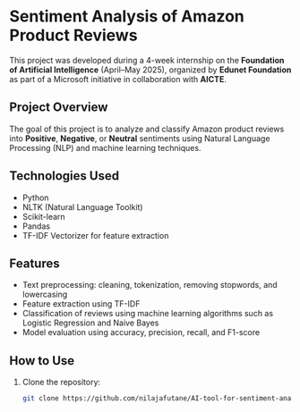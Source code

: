 # Sentiment Analysis of Amazon Product Reviews

This project was developed during a 4-week internship on the **Foundation of Artificial Intelligence** (April–May 2025), organized by **Edunet Foundation** as part of a Microsoft initiative in collaboration with **AICTE**.

## Project Overview

The goal of this project is to analyze and classify Amazon product reviews into **Positive**, **Negative**, or **Neutral** sentiments using Natural Language Processing (NLP) and machine learning techniques.

## Technologies Used

- Python
- NLTK (Natural Language Toolkit)
- Scikit-learn
- Pandas
- TF-IDF Vectorizer for feature extraction

## Features

- Text preprocessing: cleaning, tokenization, removing stopwords, and lowercasing
- Feature extraction using TF-IDF
- Classification of reviews using machine learning algorithms such as Logistic Regression and Naive Bayes
- Model evaluation using accuracy, precision, recall, and F1-score

## How to Use

1. Clone the repository:
   ```bash
   git clone https://github.com/nilajafutane/AI-tool-for-sentiment-analysis.git
